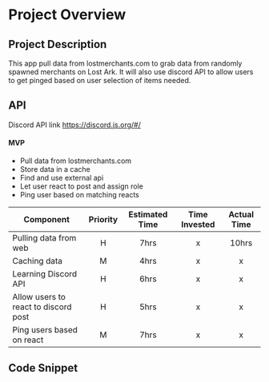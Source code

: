
# Project Overview

## Project Description

This app pull data from lostmerchants.com to grab data from randomly spawned merchants on Lost Ark.  It will also use discord API to allow users to get pinged based on user selection of items needed.

## API
Discord API link
https://discord.js.org/#/

#### MVP
- Pull data from lostmerchants.com
- Store data in a cache
- Find and use external api 
- Let user react to post and assign role
- Ping user based on matching reacts

| Component | Priority | Estimated Time | Time Invested | Actual Time |
| --- | :---: |  :---: | :---: | :---: |
| Pulling data from web | H | 7hrs| x | 10hrs |
| Caching data | M | 4hrs | x | x |
| Learning Discord API | H | 6hrs | x | x |
| Allow users to react to discord post | H | 5hrs | x | x |
| Ping users based on react | M | 7hrs | x | x |

## Code Snippet

